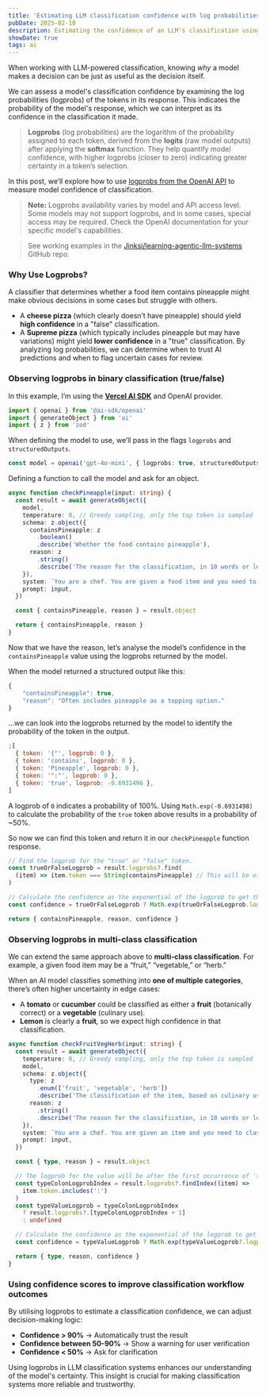 ```yaml
---
title: 'Estimating LLM classification confidence with log probabilities (logprobs)'
pubDate: 2025-02-10
description: Estimating the confidence of an LLM's classification using log probabilities.
showDate: true
tags: ai
---
```


When working with LLM-powered classification, knowing _why_ a model makes a decision can be just as useful as the decision itself.

We can assess a model's classification confidence by examining the log probabilities (logprobs) of the tokens in its response. This indicates the probability of the model's response, which we can interpret as its confidence in the classification it made.

> **Logprobs** (log probabilities) are the logarithm of the probability assigned to each token, derived from the **logits** (raw model outputs) after applying the **softmax** function. They help quantify model confidence, with higher logprobs (closer to zero) indicating greater certainty in a token’s selection.

In this post, we’ll explore how to use [logprobs from the OpenAI API](https://platform.openai.com/docs/api-reference/chat/create) to measure model confidence of classification.

> **Note:** Logprobs availability varies by model and API access level. Some models may not support logprobs, and in some cases, special access may be required. Check the OpenAI documentation for your specific model's capabilities.

> See working examples in the [Jinksi/learning-agentic-llm-systems](https://github.com/Jinksi/learning-agentic-llm-systems/tree/main/agentic-workflows/logprobs) GitHub repo.

### Why Use Logprobs?

A classifier that determines whether a food item contains pineapple might make obvious decisions in some cases but struggle with others.

- A **cheese pizza** (which clearly doesn’t have pineapple) should yield **high confidence** in a "false" classification.
- A **Supreme pizza** (which typically includes pineapple but may have variations) might yield **lower confidence** in a "true" classification.
  By analyzing log probabilities, we can determine when to trust AI predictions and when to flag uncertain cases for review.

### Observing logprobs in binary classification (true/false)

In this example, I’m using the [**Vercel AI SDK**](https://sdk.vercel.ai/docs/introduction) and OpenAI provider.

```ts
import { openai } from '@ai-sdk/openai'
import { generateObject } from 'ai'
import { z } from 'zod'
```

When defining the model to use, we’ll pass in the flags `logprobs` and `structuredOutputs`.

```ts
const model = openai('gpt-4o-mini', { logprobs: true, structuredOutputs: true })
```

Defining a function to call the model and ask for an object.

```ts
async function checkPineapple(input: string) {
  const result = await generateObject({
    model,
    temperature: 0, // Greedy sampling, only the top token is sampled
    schema: z.object({
      containsPineapple: z
        .boolean()
        .describe('Whether the food contains pineapple'),
      reason: z
        .string()
        .describe('The reason for the classification, in 10 words or less'),
    }),
    system: `You are a chef. You are given a food item and you need to determine if it contains pineapple.`,
    prompt: input,
  })

  const { containsPineapple, reason } = result.object

  return { containsPineapple, reason }
}
```

Now that we have the reason, let’s analyse the model’s confidence in the `containsPineapple` value using the logprobs returned by the model.

When the model returned a structured output like this:

```js
{
	"containsPineapple": true,
	"reason": "Often includes pineapple as a topping option."
}
```

…we can look into the logprobs returned by the model to identify the probability of the token in the output.

```js
;[
  { token: '{"', logprob: 0 },
  { token: 'contains', logprob: 0 },
  { token: 'Pineapple', logprob: 0 },
  { token: '":"', logprob: 0 },
  { token: 'true', logprob: -0.6931498 },
]
```

A logprob of `0` indicates a probability of 100%.
Using `Math.exp(-0.6931498)` to calculate the probability of the `true` token above results in a probability of ~50%.

So now we can find this token and return it in our `checkPineapple` function response.

```ts
// Find the logprob for the "true" or "false" token.
const trueOrFalseLogprob = result.logprobs?.find(
  (item) => item.token === String(containsPineapple) // This will be either 'true' or 'false'.
)

// Calculate the confidence as the exponential of the logprob to get the probability.
const confidence = trueOrFalseLogprob ? Math.exp(trueOrFalseLogprob.logprob) : 0

return { containsPineapple, reason, confidence }
```

### Observing logprobs in multi-class classification

We can extend the same approach above to **multi-class classification**. For example, a given food item may be a “fruit,” “vegetable,” or “herb.”

When an AI model classifies something into **one of multiple categories**, there’s often higher uncertainty in edge cases:

- A **tomato** or **cucumber** could be classified as either a **fruit** (botanically correct) or a **vegetable** (culinary use).
- **Lemon** is clearly a **fruit**, so we expect high confidence in that classification.

```ts
async function checkFruitVegHerb(input: string) {
  const result = await generateObject({
    temperature: 0, // Greedy sampling, only the top token is sampled
    model,
    schema: z.object({
      type: z
        .enum(['fruit', 'vegetable', 'herb'])
        .describe('The classification of the item, based on culinary usage.'),
      reason: z
        .string()
        .describe('The reason for the classification, in 10 words or less'),
    }),
    system: `You are a chef. You are given an item and you need to classify it as a fruit, vegetable, or herb.`,
    prompt: input,
  })

  const { type, reason } = result.object

  // The logprob for the value will be after the first occurrence of 'type' and ':' tokens.
  const typeColonLogprobIndex = result.logprobs?.findIndex((item) =>
    item.token.includes(':')
  )
  const typeValueLogprob = typeColonLogprobIndex
    ? result.logprobs?.[typeColonLogprobIndex + 1]
    : undefined

  // Calculate the confidence as the exponential of the logprob to get the probability.
  const confidence = typeValueLogprob ? Math.exp(typeValueLogprob?.logprob) : 0

  return { type, reason, confidence }
}
```

### Using confidence scores to improve classification workflow outcomes

By utilising logprobs to estimate a classification confidence, we can adjust decision-making logic:

- **Confidence > 90%** → Automatically trust the result
- **Confidence between 50-90%** → Show a warning for user verification
- **Confidence < 50%** → Ask for clarification

Using logprobs in LLM classification systems enhances our understanding of the model's certainty. This insight is crucial for making classification systems more reliable and trustworthy.
